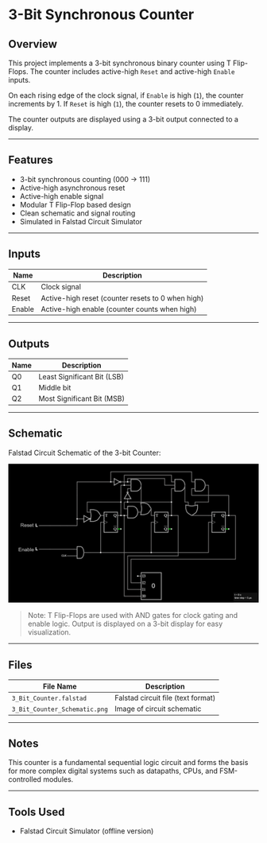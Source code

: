 # 3-Bit Synchronous Counter

## Overview
This project implements a 3-bit synchronous binary counter using T Flip-Flops. The counter includes active-high `Reset` and active-high `Enable` inputs.

On each rising edge of the clock signal, if `Enable` is high (`1`), the counter increments by 1. If `Reset` is high (`1`), the counter resets to 0 immediately.

The counter outputs are displayed using a 3-bit output connected to a display.

---

## Features
- 3-bit synchronous counting (000 → 111)
- Active-high asynchronous reset
- Active-high enable signal
- Modular T Flip-Flop based design
- Clean schematic and signal routing
- Simulated in Falstad Circuit Simulator

---

## Inputs
| Name     | Description                              |
|----------|------------------------------------------|
| CLK      | Clock signal                            |
| Reset    | Active-high reset (counter resets to 0 when high)  |
| Enable   | Active-high enable (counter counts when high)|

---

## Outputs
| Name | Description               |
|------|---------------------------|
| Q0   | Least Significant Bit (LSB) |
| Q1   | Middle bit                 |
| Q2   | Most Significant Bit (MSB) |

---

## Schematic
Falstad Circuit Schematic of the 3-bit Counter:

![3-Bit Counter Schematic](3_Bit_Counter_Schematic.png)

> Note: T Flip-Flops are used with AND gates for clock gating and enable logic. Output is displayed on a 3-bit display for easy visualization.

---

## Files
| File Name                   | Description                    |
|----------------------------|--------------------------------|
| `3_Bit_Counter.falstad`    | Falstad circuit file (text format) |
| `3_Bit_Counter_Schematic.png` | Image of circuit schematic |

---

## Notes
This counter is a fundamental sequential logic circuit and forms the basis for more complex digital systems such as datapaths, CPUs, and FSM-controlled modules.

---

## Tools Used
- Falstad Circuit Simulator (offline version)
